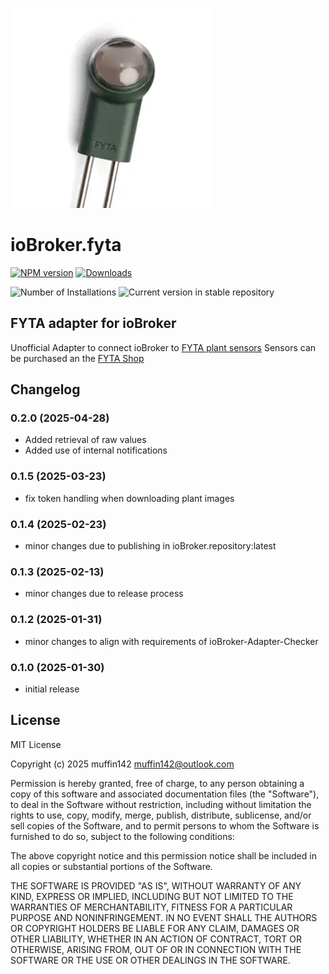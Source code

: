 ![Logo](admin/fyta.png)
# ioBroker.fyta

[![NPM version](https://img.shields.io/npm/v/iobroker.fyta.svg)](https://www.npmjs.com/package/iobroker.fyta)
[![Downloads](https://img.shields.io/npm/dm/iobroker.fyta.svg)](https://www.npmjs.com/package/iobroker.fyta)

![Number of Installations](https://iobroker.live/badges/fyta-installed.svg)
![Current version in stable repository](https://iobroker.live/badges/fyta-stable.svg)
<!--
[![NPM](https://nodei.co/npm/iobroker.fyta.png?downloads=true)](https://nodei.co/npm/iobroker.fyta/)

**Tests:** ![Test and Release](https://github.com/muffin142/ioBroker.fyta/workflows/Test%20and%20Release/badge.svg)
-->
## FYTA adapter for ioBroker

Unofficial Adapter to connect ioBroker to [FYTA plant sensors](https://fyta.de/)
Sensors can be purchased an the [FYTA Shop](https://fyta.de/collections/all/products/10-beams-1-hub)

## Changelog
<!--
	Placeholder for the next version (at the beginning of the line):
	### **WORK IN PROGRESS**
-->

### 0.2.0 (2025-04-28)
-   Added retrieval of raw values
-	Added use of internal notifications

### 0.1.5 (2025-03-23)
-   fix token handling when downloading plant images

### 0.1.4 (2025-02-23)
-   minor changes due to publishing in ioBroker.repository:latest

### 0.1.3 (2025-02-13)
-   minor changes due to release process

### 0.1.2 (2025-01-31)
-   minor changes to align with requirements of ioBroker-Adapter-Checker

### 0.1.0 (2025-01-30)
-   initial release

## License
MIT License

Copyright (c) 2025 muffin142 <muffin142@outlook.com>

Permission is hereby granted, free of charge, to any person obtaining a copy
of this software and associated documentation files (the "Software"), to deal
in the Software without restriction, including without limitation the rights
to use, copy, modify, merge, publish, distribute, sublicense, and/or sell
copies of the Software, and to permit persons to whom the Software is
furnished to do so, subject to the following conditions:

The above copyright notice and this permission notice shall be included in all
copies or substantial portions of the Software.

THE SOFTWARE IS PROVIDED "AS IS", WITHOUT WARRANTY OF ANY KIND, EXPRESS OR
IMPLIED, INCLUDING BUT NOT LIMITED TO THE WARRANTIES OF MERCHANTABILITY,
FITNESS FOR A PARTICULAR PURPOSE AND NONINFRINGEMENT. IN NO EVENT SHALL THE
AUTHORS OR COPYRIGHT HOLDERS BE LIABLE FOR ANY CLAIM, DAMAGES OR OTHER
LIABILITY, WHETHER IN AN ACTION OF CONTRACT, TORT OR OTHERWISE, ARISING FROM,
OUT OF OR IN CONNECTION WITH THE SOFTWARE OR THE USE OR OTHER DEALINGS IN THE
SOFTWARE.
